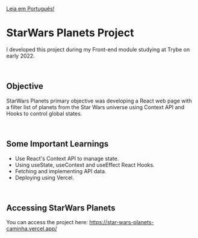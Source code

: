 [Leia em Português!](./README-PT.md)

# StarWars Planets Project
I developed this project during my Front-end module studying at Trybe on early 2022.

<br>

## Objective
StarWars Planets primary objective was developing a React web page with a filter list of planets from the Star Wars universe using Context API and Hooks to control global states.

<br>

## Some Important Learnings
- Use React's Context API to manage state.
- Using useState, useContext and useEffect React Hooks.
- Fetching and implementing API data.
- Deploying using Vercel.

<br>

## Accessing StarWars Planets
You can access the project here: https://star-wars-planets-caminha.vercel.app/
